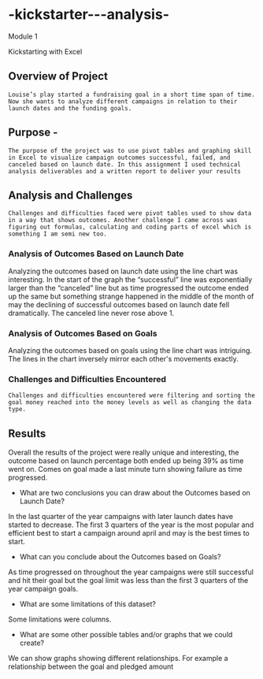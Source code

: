 # -kickstarter---analysis-
Module 1

Kickstarting with Excel

## Overview of Project

  	Louise’s play started a fundraising goal in a short time span of time. Now she wants to analyze different campaigns in relation to their launch dates and the funding goals. 
  
 ## Purpose -
 
 	The purpose of the project was to use pivot tables and graphing skill in Excel to visualize campaign outcomes successful, failed, and canceled based on launch date. In this assignment I used technical analysis deliverables and a written report to deliver your results

## Analysis and Challenges

  	Challenges and difficulties faced were pivot tables used to show data in a way that shows outcomes. Another challenge I came across was figuring out formulas, calculating and coding parts of excel which is something I am semi new too.

### Analysis of Outcomes Based on Launch Date

Analyzing the outcomes based on launch date using the line chart was interesting. In the start of the graph the “successful” line was exponentially larger than the “canceled” line but as time progressed the outcome ended up the same but something strange happened in the middle of the month of may the declining of successful outcomes based on launch date fell dramatically. The canceled line never rose above 1. 

### Analysis of Outcomes Based on Goals

Analyzing the outcomes based on goals  using the line chart was intriguing. The lines in the chart inversely mirror each other's movements exactly. 

### Challenges and Difficulties Encountered
	Challenges and difficulties encountered were filtering and sorting the goal money reached into the money levels as well as changing the data type.

## Results
Overall the results of the project were really unique and interesting, the outcome based on launch percentage both ended up being 39% as time went on. Comes on goal made a last minute turn showing failure as time progressed.      

- What are two conclusions you can draw about the Outcomes based on Launch Date?

In the last quarter of the year campaigns with later launch dates have started to decrease. The first 3 quarters of the year is the most popular and efficient best to start a campaign around april and may is the best times to start. 

- What can you conclude about the Outcomes based on Goals?

As time progressed on throughout the year campaigns were still successful and hit their goal but the goal limit was less than the first 3 quarters of the year campaign goals.  

- What are some limitations of this dataset?

Some limitations were columns.

- What are some other possible tables and/or graphs that we could create?

We can show graphs showing different relationships. For example a relationship between the goal and pledged amount 



